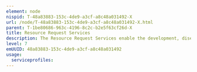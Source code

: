 ```yaml
---
element: node
nispid: T-48a83883-153c-4de9-a3cf-a8c48a031492-X
url: /node/T-48a83883-153c-4de9-a3cf-a8c48a031492-X.html
parent: T-1be80686-963c-4196-8c2c-b2e5f63cf26d-X
title: Resource Request Services
description: The Resource Request Services enable the development, disemination and management of resource requests. It provides functionality to analyze and collate resource requests so that they are prioritized considering the competing needs, the associated risks and return on investment.
level: 7
emUUID: 48a83883-153c-4de9-a3cf-a8c48a031492
usage:
  serviceprofiles:
---
```

